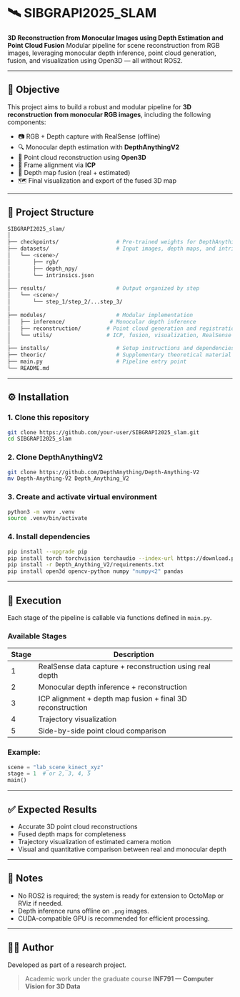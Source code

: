# 🛰️ SIBGRAPI2025\_SLAM

**3D Reconstruction from Monocular Images using Depth Estimation and Point Cloud Fusion**
Modular pipeline for scene reconstruction from RGB images, leveraging monocular depth inference, point cloud generation, fusion, and visualization using Open3D — all without ROS2.

---

## 🎯 Objective

This project aims to build a robust and modular pipeline for **3D reconstruction from monocular RGB images**, including the following components:

* 📷 RGB + Depth capture with RealSense (offline)
* 🔍 Monocular depth estimation with **DepthAnythingV2**
* 🔁 Point cloud reconstruction using **Open3D**
* 🔄 Frame alignment via **ICP**
* 🧩 Depth map fusion (real + estimated)
* 🗺️ Final visualization and export of the fused 3D map

---

## 📁 Project Structure

```bash
SIBGRAPI2025_slam/
│
├── checkpoints/                  # Pre-trained weights for DepthAnything
├── datasets/                     # Input images, depth maps, and intrinsics
│   └── <scene>/
│       ├── rgb/
│       ├── depth_npy/
│       └── intrinsics.json
│
├── results/                      # Output organized by step
│   └── <scene>/
│       └── step_1/step_2/...step_3/
│
├── modules/                      # Modular implementation
│   ├── inference/              # Monocular depth inference
│   ├── reconstruction/        # Point cloud generation and registration
│   └── utils/                 # ICP, fusion, visualization, RealSense tools
│
├── installs/                     # Setup instructions and dependencies
├── theoric/                      # Supplementary theoretical material
├── main.py                       # Pipeline entry point
└── README.md
```

---

## ⚙️ Installation

### 1. Clone this repository

```bash
git clone https://github.com/your-user/SIBGRAPI2025_slam.git
cd SIBGRAPI2025_slam
```

### 2. Clone DepthAnythingV2

```bash
git clone https://github.com/DepthAnything/Depth-Anything-V2
mv Depth-Anything-V2 Depth_Anything_V2
```

### 3. Create and activate virtual environment

```bash
python3 -m venv .venv
source .venv/bin/activate
```

### 4. Install dependencies

```bash
pip install --upgrade pip
pip install torch torchvision torchaudio --index-url https://download.pytorch.org/whl/cu118  # cu121 cu128
pip install -r Depth_Anything_V2/requirements.txt
pip install open3d opencv-python numpy "numpy<2" pandas
```

---

## 🚀 Execution

Each stage of the pipeline is callable via functions defined in `main.py`.

### Available Stages

| Stage | Description                                                |
| ----- | ---------------------------------------------------------- |
| 1     | RealSense data capture + reconstruction using real depth   |
| 2     | Monocular depth inference + reconstruction                 |
| 3     | ICP alignment + depth map fusion + final 3D reconstruction |
| 4     | Trajectory visualization                                   |
| 5     | Side-by-side point cloud comparison                        |

### Example:

```python
scene = "lab_scene_kinect_xyz"
stage = 1  # or 2, 3, 4, 5
main()
```

---

## ✅ Expected Results

* Accurate 3D point cloud reconstructions
* Fused depth maps for completeness
* Trajectory visualization of estimated camera motion
* Visual and quantitative comparison between real and monocular depth

---

## 📌 Notes

* No ROS2 is required; the system is ready for extension to OctoMap or RViz if needed.
* Depth inference runs offline on `.png` images.
* CUDA-compatible GPU is recommended for efficient processing.

---

## 👨‍🔬 Author

Developed as part of a research project.

> Academic work under the graduate course **INF791 — Computer Vision for 3D Data**
